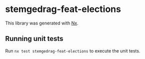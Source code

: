 # stemgedrag-feat-elections

This library was generated with [Nx](https://nx.dev).

## Running unit tests

Run `nx test stemgedrag-feat-elections` to execute the unit tests.
